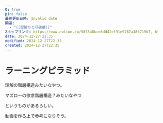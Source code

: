 ```yaml
---
Q: true
pin: false
最終更新日時: Invalid date
関連:
  - "[[型破りと守破離]]"
2ホップリンク: https://www.notion.so/587848bce6dd42ef91e9787a386719b7, https://www.notion.so/5c1e6b2a85144076bc0faa472dcaed14
date: 2024-12-27T22:35
modified: 2024-12-27T22:35
created: 2024-12-27T22:35
---
```

# ラーニングピラミッド

理解の階層構造みたいなやつ。

マズローの欲求階層構造？みたいなやつ

というものがあるらしい。

動画を作る上で参考になりそう。